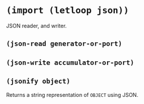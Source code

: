 # `(import (letloop json))`

JSON reader, and writer.

## `(json-read generator-or-port)`

## `(json-write accumulator-or-port)`

## `(jsonify object)`

Returns a string representation of `OBJECT` using JSON.



